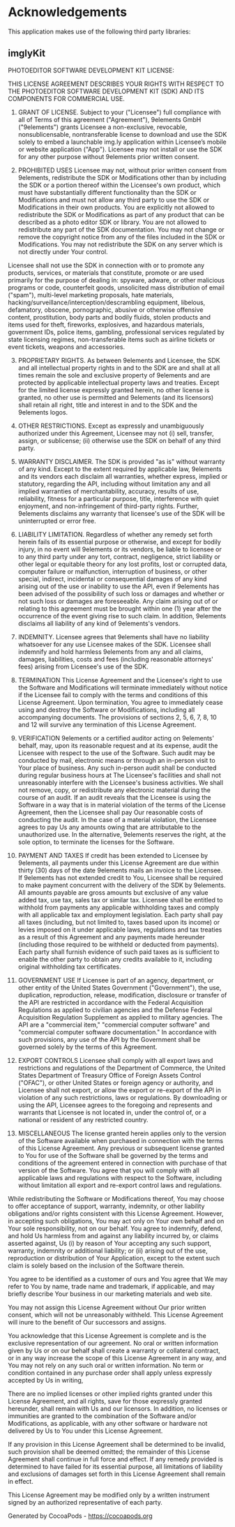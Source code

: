 # Acknowledgements
This application makes use of the following third party libraries:

## imglyKit

PHOTOEDITOR SOFTWARE DEVELOPMENT KIT LICENSE:

THIS LICENSE AGREEMENT DESCRIBES YOUR RIGHTS WITH RESPECT TO THE PHOTOEDITOR
SOFTWARE DEVELOPMENT KIT (SDK) AND ITS COMPONENTS FOR COMMERCIAL USE.

1. GRANT OF LICENSE.
Subject to your ("Licensee") full compliance with all of Terms of this agreement ("Agreement"), 9elements GmbH ("9elements")
grants Licensee a non-exclusive, revocable, nonsublicensable, nontransferable license to download and use the SDK solely to
embed a launchable img.ly application within Licensee’s mobile or website application ("App"). Licensee may not install or
use the SDK for any other purpose without 9elements prior written consent.

2. PROHIBITED USES
Licensee may not, without prior written consent from 9elements, redistribute the SDK or Modifications other than by including the SDK or
a portion thereof within the Licensee's own product, which must have substantially different functionality than the SDK or
Modifications and must not allow any third party to use the SDK or Modifications in their own products.
You are explicitly not allowed to redistribute the SDK or Modifications as part of any product that can be described as a photo editor SDK or library.
You are not allowed to redistribute any part of the SDK documentation. You may not change or remove the copyright notice from
any of the files included in the SDK or Modifications. You may not redistribute the SDK on any server which is not directly under Your control.

Licensee shall not use the SDK in connection with or to promote any products, services, or materials that constitute, promote
or are used primarily for the purpose of dealing in: spyware, adware, or other malicious programs or code, counterfeit goods,
unsolicited mass distribution of email ("spam"), multi-level marketing proposals, hate
materials, hacking/surveillance/interception/descrambling equipment, libelous, defamatory, obscene, pornographic, abusive or
otherwise offensive content, prostitution, body parts and bodily fluids, stolen products and items used for theft, fireworks,
explosives, and hazardous materials, government IDs, police items, gambling, professional services regulated by state
licensing regimes, non-transferable items such as airline tickets or event tickets, weapons and accessories.

3. PROPRIETARY RIGHTS.
As between 9elements and Licensee, the SDK and all intellectual property rights in and to the SDK are and shall at all times
remain the sole and exclusive property of 9elements and are protected by applicable intellectual property laws and treaties.
Except for the limited license expressly granted herein, no other license is granted, no other use is permitted and 9elements
(and its licensors) shall retain all right, title and interest in and to the SDK and the 9elements logos.

4. OTHER RESTRICTIONS.
Except as expressly and unambiguously authorized under this Agreement, Licensee may not (i) sell, transfer, assign, or
sublicense; (ii) otherwise use the SDK on behalf of any third party.

5. WARRANTY DISCLAIMER.
The SDK is provided "as is" without warranty of any kind. Except to the extent required by applicable law, 9elements and its
vendors each disclaim all warranties, whether express, implied or statutory, regarding the API, including without limitation
any and all implied warranties of merchantability, accuracy, results of use, reliability, fitness for a particular purpose,
title, interference with quiet enjoyment, and non-infringement of third-party rights. Further, 9elements disclaims any warranty
that licensee's use of the SDK will be uninterrupted or error free.

6. LIABILITY LIMITATION.
Regardless of whether any remedy set forth herein fails of its essential purpose or otherwise, and except for bodily injury,
in no event will 9elements or its vendors, be liable to licensee or to any third party under any tort, contract, negligence,
strict liability or other legal or equitable theory for any lost profits, lost or corrupted data, computer failure or
malfunction, interruption of business, or other special, indirect, incidental or consequential damages of any kind arising
out of the use or inability to use the API, even if 9elements has been advised of the possibility of such loss or damages and
whether or not such loss or damages are foreseeable. Any claim arising out of or relating to this agreement must be brought
within one (1) year after the occurrence of the event giving rise to such claim. In addition, 9elements disclaims all liability
of any kind of 9elements's vendors.

7. INDEMNITY.
Licensee agrees that 9elements shall have no liability whatsoever for any use Licensee makes of the SDK. Licensee shall
indemnify and hold harmless 9elements from any and all claims, damages, liabilities, costs and fees (including reasonable
attorneys' fees) arising from Licensee's use of the SDK.

8. TERMINATION
This License Agreement and the Licensee's right to use the Software and Modifications will terminate immediately without notice
if the Licensee fail to comply with the terms and conditions of this License Agreement. Upon termination, You agree to immediately cease
using and destroy the Software or Modifications, including all accompanying documents.
The provisions of sections 2, 5, 6, 7, 8, 10 and 12 will survive any termination of this License Agreement.

9. VERIFICATION
9elements or a certified auditor acting on 9elements' behalf, may, upon its reasonable request and at its expense,
audit the Licensee with respect to the use of the Software. Such audit may be conducted by mail, electronic means or
through an in-person visit to Your place of business. Any such in-person audit shall be conducted during regular business hours
at The Licensee's facilities and shall not unreasonably interfere with the Licensee's business activities.
We shall not remove, copy, or redistribute any electronic material during the course of an audit. If an audit reveals that the Licensee
is using the Software in a way that is in material violation of the terms of the License Agreement,
then the Licensee shall pay Our reasonable costs of conducting the audit. In the case of a material violation,
the Licensee agrees to pay Us any amounts owing that are attributable to the unauthorized use. In the alternative,
9elements reserves the right, at the sole option, to terminate the licenses for the Software.

10. PAYMENT AND TAXES
If credit has been extended to Licensee by 9elements, all payments under this License Agreement are due
within thirty (30) days of the date 9elements mails an invoice to the Licensee. If 9elements has not extended credit to You,
Licensee shall be required to make payment concurrent with the delivery of the SDK by 9elements.
All amounts payable are gross amounts but exclusive of any value added tax, use tax, sales tax or similar tax.
Licensee shall be entitled to withhold from payments any applicable withholding taxes and comply with all applicable tax and
employment legislation. Each party shall pay all taxes (including, but not limited to, taxes based upon its income) or
levies imposed on it under applicable laws, regulations and tax treaties as a result of this Agreement and
any payments made hereunder (including those required to be withheld or deducted from payments).
Each party shall furnish evidence of such paid taxes as is sufficient to enable the other party to obtain any credits available to it,
including original withholding tax certificates.

11. GOVERNMENT USE
If Licensee is part of an agency, department, or other entity of the United States Government ("Government"), the use,
duplication, reproduction, release, modification, disclosure or transfer of the API are restricted in accordance with the
Federal Acquisition Regulations as applied to civilian agencies and the Defense Federal Acquisition Regulation Supplement as
applied to military agencies. The API are a "commercial item," "commercial computer software" and "commercial computer
software documentation." In accordance with such provisions, any use of the API by the Government shall be governed solely by
the terms of this Agreement.

12. EXPORT CONTROLS
Licensee shall comply with all export laws and restrictions and regulations of the Department of Commerce, the United States
Department of Treasury Office of Foreign Assets Control ("OFAC"), or other United States or foreign agency or authority, and
Licensee shall not export, or allow the export or re-export of the API in violation of any such restrictions, laws or
regulations. By downloading or using the API, Licensee agrees to the foregoing and represents and warrants that Licensee is
not located in, under the control of, or a national or resident of any restricted country.

13. MISCELLANEOUS
The license granted herein applies only to the version of the Software available when purchased in connection with the terms
of this License Agreement. Any previous or subsequent license granted to You for use of the Software shall be governed by the
terms and conditions of the agreement entered in connection with purchase of that version of the Software. You agree that
you will comply with all applicable laws and regulations with respect to the Software, including without limitation all export and
re-export control laws and regulations.

While redistributing the Software or Modifications thereof, You may choose to offer acceptance of support,
warranty, indemnity, or other liability obligations and/or rights consistent with this License Agreement. However,
in accepting such obligations, You may act only on Your own behalf and on Your sole responsibility, not on our behalf.
You agree to indemnify, defend, and hold Us harmless from and against any liability incurred by, or claims asserted against,
Us (i) by reason of Your accepting any such support, warranty, indemnity or additional liability; or (ii) arising out of the use,
reproduction or distribution of Your Application, except to the extent such claim is solely based on the inclusion of the Software therein.

You agree to be identified as a customer of ours and You agree that We may refer to You by name, trade name and trademark,
if applicable, and may briefly describe Your business in our marketing materials and web site.

You may not assign this License Agreement without Our prior written consent, which will not be unreasonably withheld.
This License Agreement will inure to the benefit of Our successors and assigns.

You acknowledge that this License Agreement is complete and is the exclusive representation of our agreement.
No oral or written information given by Us or on our behalf shall create a warranty or collateral contract, or
in any way increase the scope of this License Agreement in any way, and You may not rely on any such oral or written information.
No term or condition contained in any purchase order shall apply unless expressly accepted by Us in writing,

There are no implied licenses or other implied rights granted under this License Agreement, and all rights,
save for those expressly granted hereunder, shall remain with Us and our licensors. In addition,
no licenses or immunities are granted to the combination of the Software and/or Modifications, as applicable,
with any other software or hardware not delivered by Us to You under this License Agreement.

If any provision in this License Agreement shall be determined to be invalid, such provision shall be deemed omitted;
the remainder of this License Agreement shall continue in full force and effect.
If any remedy provided is determined to have failed for its essential purpose, all limitations of liability and exclusions of damages
set forth in this License Agreement shall remain in effect.

This License Agreement may be modified only by a written instrument signed by an authorized representative of each party.

Generated by CocoaPods - https://cocoapods.org
